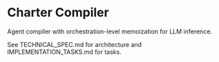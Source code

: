 # Charter Compiler

Agent compiler with orchestration-level memoization for LLM inference.

See TECHNICAL_SPEC.md for architecture and IMPLEMENTATION_TASKS.md for tasks.


